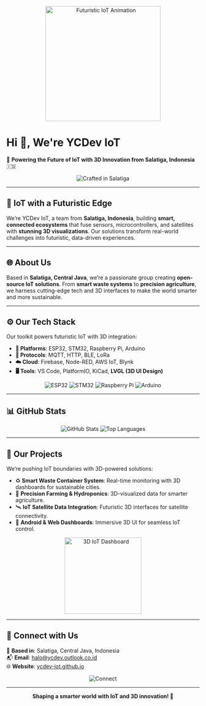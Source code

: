 <p align="center">
  <img src="https://media.giphy.com/media/26uf2YTg7C3zJ9rEs/giphy.gif" alt="Futuristic IoT Animation" width="300">
</p>

# Hi 👋, We're YCDev IoT

🚀 **Powering the Future of IoT with 3D Innovation from Salatiga, Indonesia** 🇮🇩

<p align="center">
  <img src="https://img.shields.io/badge/Crafted%20in-Salatiga-00E0FF?style=for-the-badge&logo=iot" alt="Crafted in Salatiga">
</p>

---

## 🌌 IoT with a Futuristic Edge

We’re YCDev IoT, a team from **Salatiga, Indonesia**, building **smart, connected ecosystems** that fuse sensors, microcontrollers, and satellites with **stunning 3D visualizations**. Our solutions transform real-world challenges into futuristic, data-driven experiences.

---

## 🌐 About Us

Based in **Salatiga, Central Java**, we’re a passionate group creating **open-source IoT solutions**. From **smart waste systems** to **precision agriculture**, we harness cutting-edge tech and 3D interfaces to make the world smarter and more sustainable.

---

## ⚙️ Our Tech Stack

Our toolkit powers futuristic IoT with 3D integration:

- **🧠 Platforms**: ESP32, STM32, Raspberry Pi, Arduino  
- **📡 Protocols**: MQTT, HTTP, BLE, LoRa  
- **☁️ Cloud**: Firebase, Node-RED, AWS IoT, Blynk  
- **🖥️ Tools**: VS Code, PlatformIO, KiCad, **LVGL (3D UI Design)**  

<p align="center">
  <img src="https://img.shields.io/badge/ESP32-000000?style=flat-square&logo=espressif&color=00E0FF" alt="ESP32">
  <img src="https://img.shields.io/badge/STM32-03234B?style=flat-square&logo=stmicroelectronics&color=00E0FF" alt="STM32">
  <img src="https://img.shields.io/badge/Raspberry%20Pi-A22846?style=flat-square&logo=raspberry-pi&color=FF00A0" alt="Raspberry Pi">
  <img src="https://img.shields.io/badge/Arduino-00979D?style=flat-square&logo=arduino&color=FF00A0" alt="Arduino">
</p>

---

## 📊 GitHub Stats

<p align="center">
  <img src="https://github-readme-stats.vercel.app/api?username=ycdev-iot&show_icons=true&theme=transparent&bg_color=00000000&text_color=00E0FF&icon_color=FF00A0" alt="GitHub Stats">
  <img src="https://github-readme-stats.vercel.app/api/top-langs/?username=ycdev-iot&layout=compact&theme=transparent&bg_color=00000000&text_color=00E0FF&icon_color=FF00A0" alt="Top Languages">
</p>

---

## 🔧 Our Projects

We’re pushing IoT boundaries with 3D-powered solutions:

- ♻️ **Smart Waste Container System**: Real-time monitoring with 3D dashboards for sustainable cities.  
- 🌱 **Precision Farming & Hydroponics**: 3D-visualized data for smarter agriculture.  
- 🛰️ **IoT Satellite Data Integration**: Futuristic 3D interfaces for satellite connectivity.  
- 📱 **Android & Web Dashboards**: Immersive 3D UI for seamless IoT control.

<p align="center">
  <img src="https://media.giphy.com/media/xT9IgG50fb7Mi0prBC/giphy.gif" alt="3D IoT Dashboard" width="200">
</p>

---

## 📍 Connect with Us

📌 **Based in**: Salatiga, Central Java, Indonesia  
📬 **Email**: [halo@ycdev.outlook.co.id](mailto:halo@ycdev.outlook.co.id)  
🌐 **Website**: [ycdev-iot.github.io](https://ycdev-iot.github.io)

<p align="center">
  <img src="https://img.shields.io/badge/Join%20the%20Future-000000?style=flat-square&logo=github&color=00E0FF" alt="Connect">
</p>

---

<p align="center">
  <b>Shaping a smarter world with IoT and 3D innovation! 🚀</b>
</p>

